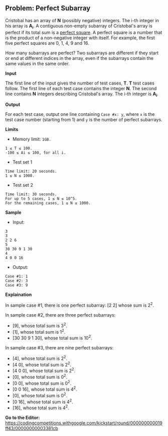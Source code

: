 ## Problem: Perfect Subarray

Cristobal has an array of **N** (possibly negative) integers. The i-th integer in his array is **A<sub>i</sub>**. A contiguous non-empty subarray of Cristobal's array is perfect if its total sum is a [perfect square](https://en.wikipedia.org/wiki/Square_number). A perfect square is a number that is the product of a non-negative integer with itself. For example, the first five perfect squares are 0, 1, 4, 9 and 16.

How many subarrays are perfect? Two subarrays are different if they start or end at different indices in the array, even if the subarrays contain the same values in the same order.

**Input**

The first line of the input gives the number of test cases, **T**. **T** test cases follow. The first line of each test case contains the integer **N**. The second line contains **N** integers describing Cristobal's array. The i-th integer is **A<sub>i</sub>**.

**Output**

For each test case, output one line containing `Case #x: y`, where `x` is the test case number (starting from 1) and `y` is the number of perfect subarrays.

**Limits**

- Memory limit: `1GB.`
```
1 ≤ T ≤ 100.
-100 ≤ Ai ≤ 100, for all i.
```

- Test set 1

```
Time limit: 20 seconds.
1 ≤ N ≤ 1000.
```

- Test set 2

```
Time limit: 30 seconds.
For up to 5 cases, 1 ≤ N ≤ 10^5.
For the remaining cases, 1 ≤ N ≤ 1000.
```

**Sample**

- Input:

```
3
3
2 2 6
5
30 30 9 1 30
4
4 0 0 16
```

- Output:

```
Case #1: 1
Case #2: 3
Case #3: 9
```

**Explaination**

In sample case #1, there is one perfect subarray: [2 2] whose sum is 2<sup>2</sup>.

In sample case #2, there are three perfect subarrays:

- [9], whose total sum is 3<sup>2</sup>.
- [1], whose total sum is 1<sup>2</sup>.
- [30 30 9 1 30], whose total sum is 10<sup>2</sup>.

In sample case #3, there are nine perfect subarrays:

- [4], whose total sum is 2<sup>2</sup>.
- [4 0], whose total sum is 2<sup>2</sup>.
- [4 0 0], whose total sum is 2<sup>2</sup>.
- [0], whose total sum is 0<sup>2</sup>.
- [0 0], whose total sum is 0<sup>2</sup>.
- [0 0 16], whose total sum is 4<sup>2</sup>.
- [0], whose total sum is 0<sup>2</sup>.
- [0 16], whose total sum is 4<sup>2</sup>.
- [16], whose total sum is 4<sup>2</sup>.

**Go to the Editor:** <https://codingcompetitions.withgoogle.com/kickstart/round/000000000019ff43/00000000003381cb>
